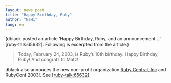 ```yaml
---
layout: news_post
title: "Happy Birthday, Ruby"
author: "NaHi"
lang: en
---
```


(dblack posted an article ‘Happy Birthday, Ruby, and an announcement….’
\[ruby-talk:65632\]. Following is excerpted from the article.)

> Today, February 24, 2003, is Ruby’s 10th birthday. Happy Birthday,
> Ruby! And congratz to Matz!

dblack also annouces the new non-profit organization [Ruby Central,
Inc][1] and RubyConf 2003!. See [\[ruby-talk:65632\]][2].



[1]: http://rubycentral.org
[2]: http://blade.nagaokaut.ac.jp/cgi-bin/scat.rb/ruby/ruby-talk/65632
